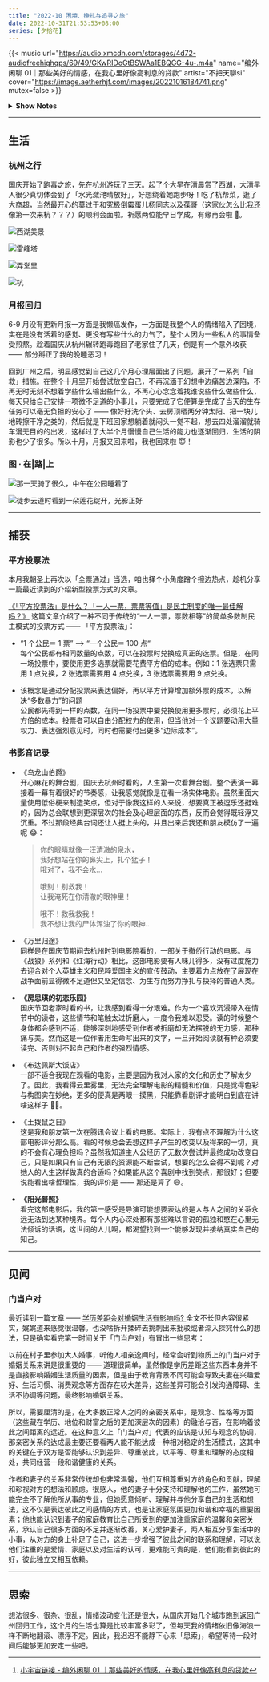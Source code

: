 ```yaml
---
title: "2022-10 困境、挣扎与追寻之旅"
date: 2022-10-31T21:53:53+08:00
series: [夕拾花]
---
```


{{< music url="https://audio.xmcdn.com/storages/4d72-audiofreehighqps/69/49/GKwRIDoGtBSWAa1EBQGG-4u-.m4a" name="编外闲聊 01｜那些美好的情感，在我心里好像高利息的贷款" artist="不把天聊si" cover="https://image.aetherhjf.com/images/20221016184741.png" mutex=false >}}

<details>
  <summary><b>Show Notes</b></summary>

> 03:08 喜欢的人，会发光诶！
>
> 16:23 从男友到老公的观察之路。
>
> 20:46 如何释放自己的情绪？
>
> 28:51 回避型依恋：被喜欢是贷款，是海浪。
>
> 40:18 喜欢一个人，一点都不丢脸。
>
> 42:48 我现在学会了，情绪稳定地和老公吵架。
>
> 49:02 因为那些喜欢，我们有了怎样的改变？[^ref]

</details>

[^ref]: [小宇宙链接 - 编外闲聊 01 ｜那些美好的情感，在我心里好像高利息的贷款](https://www.xiaoyuzhoufm.com/episode/62de515292f0689a31f506fc)

---

## 生活

### 杭州之行

国庆开始了跑毒之旅，先在杭州游玩了三天。起了个大早在清晨赏了西湖，大清早人很少真切体会到了「水光潋滟晴放好」，好想绕着她跑步呀！吃了杭帮菜，逛了大商超，当然最开心的莫过于和究极倒霉蛋儿杨同志以及葆哥（这家伙怎么比我还像第一次来杭？？？）的顺利会面啦。祈愿两位能早日学成，有缘再会啦 🤗。

![西湖美景](https://image.aetherhjf.com/images/202301052029683.jpg "西湖·早上好呀！")

![雷峰塔](https://image.aetherhjf.com/images/202301052030221.jpg "雷峰塔·白蛇传")

![弄堂里](https://image.aetherhjf.com/images/202301052032602.jpg "杭帮菜·弄堂里")

![杭](https://image.aetherhjf.com/images/202301052032206.jpg "杭州拜拜啦！")

### 月报回归

6-9 月没有更新月报一方面是我懒癌发作，一方面是我整个人的情绪陷入了困境，实在是没有活着的感觉、更没有写些什么的力气了，整个人因为一些私人的事情备受煎熬。趁着国庆从杭州辗转跑毒跑回了老家住了几天，倒是有一个意外收获 —— 部分掰正了我的晚睡恶习！

回到广州之后，明显感觉到自己这几个月心理层面出了问题，展开了一系列「自救」措施。在整个十月里开始尝试放空自己，不再沉湎于幻想中边痛苦边深陷，不再无时无刻不想着学些什么输出些什么，不再心心念念着找谁说些什么做些什么，每天只给自己安排一项微不足道的小事儿，只要完成了它便算是完成了当天的生存任务可以毫无负担的安心了 —— 像好好洗个头、去房顶晒两分钟太阳、把一块儿地砖擦干净之类的，然后就是下班回家想躺着就闷头一觉不起，想去四处溜溜就骑车漫无目的的出发，这样过了大半个月慢慢自己生活的能力也逐渐回归，生活的阴影也少了很多。所以十月，月报又回来啦，我也回来啦 😇！

### 图 · 在|路|上

![](https://image.aetherhjf.com/images/202301052049157.jpg "那一天骑了很久，中午在公园睡着了")

![](https://image.aetherhjf.com/images/202301052035294.jpg "徒步云道时看到一朵莲花绽开，光影正好")

---

## 捕获

### 平方投票法

本月我朝圣上再次以「全票通过」当选，咱也择个小角度蹭个擦边热点，趁机分享一篇最近读到的介绍新型投票方式的文章。

[《「平方投票法」是什么？「一人一票，票票等值」是民主制度的唯一最佳解吗？》](https://crossing.cw.com.tw/article/17001) 这篇文章介绍了一种不同于传统的“一人一票，票数相等”的简单多数制民主模式的投票方式 —— 「平方投票法」：

- “1 个公民＝ 1 票” --> “一个公民＝ 100 点“  
  每个公民都有相同数量的点数，可以在投票时兑换成真正的选票。但是，在同一场投票中，要使用更多选票就需要花费平方倍的成本。例如：1 张选票只需用 1 点兑换，2 张选票需要用 4 点兑换，3 张选票需要用 9 点兑换。

- 该概念是通过分配投票来表达偏好，再以平方计算增加额外票的成本，以解决“多数暴力”的问题  
  公民都先得到一样的点数，在同一场投票中要兑换使用更多票时，必须花上平方倍的成本。投票者可以自由分配权力的使用，但当他对一个议题要动用大量权力、表达强烈意见时，同时也需要付出更多“边际成本”。

### 书影音记录

- 《乌龙山伯爵》  
  开心麻花的舞台剧，国庆去杭州时看的，人生第一次看舞台剧。整个表演一幕接着一幕有着很好的节奏感，让我感觉就像是在看一场实体电影。虽然里面大量使用低俗梗来制造笑点，但对于像我这样的人来说，想要真正被逗乐还挺难的，因为总会联想到更深层次的社会及心理层面的东西，反而会觉得既轻浮又沉重。不过那段经典台词还让人挺上头的，并且出来后我还和朋友模仿了一遍呢 😂：

  > 你的眼睛就像一汪清澈的泉水，  
  > 我好想站在你的鼻尖上，扎个猛子！  
  > 哦对了，我不会水...
  >
  > 哦别！别救我！  
  > 让我淹死在你清澈的眼神里！
  >
  > 哦不！救我救我！  
  > 我不想让我的尸体浑浊了你的眼神..

- 《万里归途》  
  同样是在国庆节期间去杭州时到电影院看的，一部关于撤侨行动的电影。与《战狼》系列和《红海行动》相比，这部电影要有人味儿得多，没有过度施力去迎合对个人英雄主义和民粹爱国主义的宣传鼓动，主要着力点放在了展现在战争面前显得微不足道但又坚定信念、为生存而努力挣扎与抉择的普通人类。

- **《房思琪的初恋乐园》**  
  国庆节回老家时看的书，让我感到看得十分艰难。作为一个喜欢沉浸带入在情节中的读者，这些情节和笔触太过折磨人，一度令我难以忍受。读的时候整个身体都会感到不适，能够深刻地感受到作者被折磨却无法摆脱的无力感，那种痛与美。然而这是一位作者用生命写出来的文字，一旦开始阅读就有种必须要读完、否则对不起自己和作者的强烈情感。

- 《布达佩斯大饭店》  
  一部不适合我现在观看的电影，主要是因为我对人家的文化和历史了解太少了。因此，我看得云里雾里，无法完全理解电影的精髓和价值，只是觉得色彩与构图实在妙绝，更多的便真是两眼一摸黑，只能靠看剧评才能明白到底在讲啥这样子 😮‍💨。

- 《土拨鼠之日》  
  这是我和朋友第一次在腾讯会议上看的电影。实际上，我有点不理解为什么这部电影评分那么高。看的时候总会去想这样子产生的改变以及得来的一切，真的不会有心理负担吗？虽然我知道主人公经历了无数次尝试并最终成功改变自己，只是如果只有自己有无限的资源能不断尝试，想要的怎么会得不到呢？对她人的人生这样做真的合适吗？如果能从这个喜剧中找到笑点，那很好；但要说能看出啥哲理性，我的评价是 —— 那还是算了 😅。

- **《阳光普照》**  
  看完这部电影后，我的第一感受是导演可能想要表达的是人与人之间的关系永远无法到达某种境界。每个人内心深处都有那些难以言说的孤独和憋在心里无法倾诉的话语，这世间的人儿啊，都渴望找到一个能够发现并接纳真实自己的知己。

---

## 见闻

### 门当户对

最近读到一篇文章 —— [学历差距会对婚姻生活有影响吗? ](http://www.zreading.cn/archives/8288.html) 全文不长但内容很紧实，娓娓道来感觉很温馨。也没啥拆开揉碎去挑刺出来批驳或者深入探究什么的想法，只是确实看完第一时间关于「门当户对」有冒出一些思考：

以前在村子里参加大人婚事，听他人相亲逸闻时，经常会听到物质上的门当户对于婚姻关系来讲是很重要的 —— 道理很简单，虽然像是学历差距这些东西本身并不是直接影响婚姻生活质量的因素，但是由于教育背景不同可能会导致夫妻在兴趣爱好、生活习惯、消费观念等方面存在较大差异，这些差异可能会引发沟通障碍、生活不协调等问题，最终影响婚姻关系。

所以，需要厘清的是，在大多数正常人之间的亲密关系中，是观念、性格等方面（这些藏在学历、地位和财富之后的更加深层次的因素）的融洽与否，在影响着彼此之间距离的远近。在这种意义上「门当户对」代表的应该是认知与观念的协调，那亲密关系的达成最主要还要看两人能不能达成一种相对稳定的生活模式，这其中的关键在于双方是否能够认识到差异、尊重彼此，以平等、尊重和理解的态度相处，共同经营一段和谐健康的关系。

作者和妻子的关系非常传统却也非常温馨，他们互相尊重对方的角色和贡献，理解和珍视对方的想法和顾虑。很感人，他的妻子十分支持和理解他的工作，虽然她可能完全不了解他所从事的专业，但她愿意倾听、理解并与他分享自己的生活和想法，这不仅是表达彼此之间感情的方式，也是让家庭氛围更加和谐和幸福的重要因素；他也能认识到妻子的家庭教育比自己所受到的更加注重家庭的温馨和亲密关系，承认自己很多方面的不足并逐渐改善，关心爱护妻子，两人相互分享生活中的小事，从对方的身上补足了自己，这进一步增强了彼此之间的联系和理解，可以说他们注重的是爱情、家庭以及对生活的认可，更难能可贵的是，他们能看到彼此的好，彼此独立又相互依赖。

---

## 思索

想法很多、很杂、很乱，情绪波动变化还是很大，从国庆开始几个城市跑到返回广州回归工作，这个月的生活也算是比较丰富多彩了，但每天我的情绪依旧像海浪一样不断地翻滚、漂浮不定。因此，我迟迟不能静下心来「思索」，希望等待一段时间后能够更加安定一些吧。

